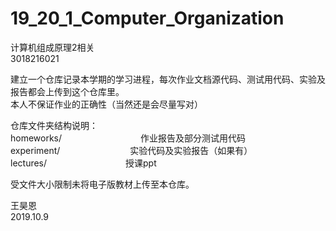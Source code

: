 # 19_20_1_Computer_Organization
计算机组成原理2相关    
3018216021    

建立一个仓库记录本学期的学习进程，每次作业文档源代码、测试用代码、实验及报告都会上传到这个仓库里。    
本人不保证作业的正确性（当然还是会尽量写对）


仓库文件夹结构说明：      
homeworks/　　　　　　　　　作业报告及部分测试用代码          
experiment/　　　　　　　　实验代码及实验报告（如果有）         
lectures/　　　　　　　　　授课ppt                


受文件大小限制未将电子版教材上传至本仓库。

王昊恩      
2019.10.9
